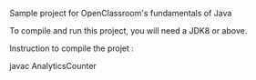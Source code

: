 Sample project for OpenClassroom's fundamentals of Java

To compile and run this project, you will need a JDK8 or above. 

Instruction to compile the projet : 

javac AnalyticsCounter